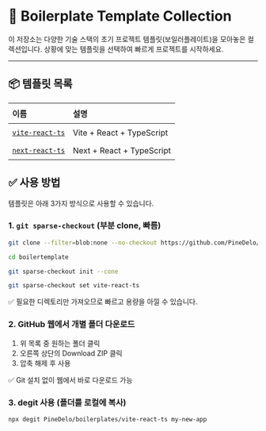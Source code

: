 # 🧱 Boilerplate Template Collection

이 저장소는 다양한 기술 스택의 초기 프로젝트 템플릿(보일러플레이트)을 모아놓은 컬렉션입니다.
상황에 맞는 템플릿을 선택하여 빠르게 프로젝트를 시작하세요.

---

## 📦 템플릿 목록

<table>
  <thead>
    <tr>
      <th style="text-align: left; padding: 8px;">이름</th>
      <th style="text-align: left; padding: 8px;">설명</th>
    </tr>
  </thead>
  <tbody>
    <tr>
      <td style="text-align: left; padding: 8px;"><code><a href="./vite-react-ts">vite-react-ts</a></code></td>
      <td style="text-align: left; padding: 8px;">Vite + React + TypeScript</td>
    </tr>
    <tr>
      <td style="text-align: left; padding: 8px;"><code><a href="./next-react-ts">next-react-ts</a></code></td>
      <td style="text-align: left; padding: 8px;">Next + React + TypeScript</td>
    </tr>
  </tbody>
</table>

## ✅ 사용 방법

템플릿은 아래 3가지 방식으로 사용할 수 있습니다.

### 1. `git sparse-checkout` (부분 clone, 빠름)

```bash
git clone --filter=blob:none --no-checkout https://github.com/PineDelo/boilerplates.git

cd boilertemplate

git sparse-checkout init --cone

git sparse-checkout set vite-react-ts
```

✅ 필요한 디렉토리만 가져오므로 빠르고 용량을 아낄 수 있습니다.

### 2. GitHub 웹에서 개별 폴더 다운로드

1. 위 목록 중 원하는 폴더 클릭
2. 오른쪽 상단의 Download ZIP 클릭
3. 압축 해제 후 사용

✅ Git 설치 없이 웹에서 바로 다운로드 가능

### 3. degit 사용 (폴더를 로컬에 복사)

```bash
npx degit PineDelo/boilerplates/vite-react-ts my-new-app
```

